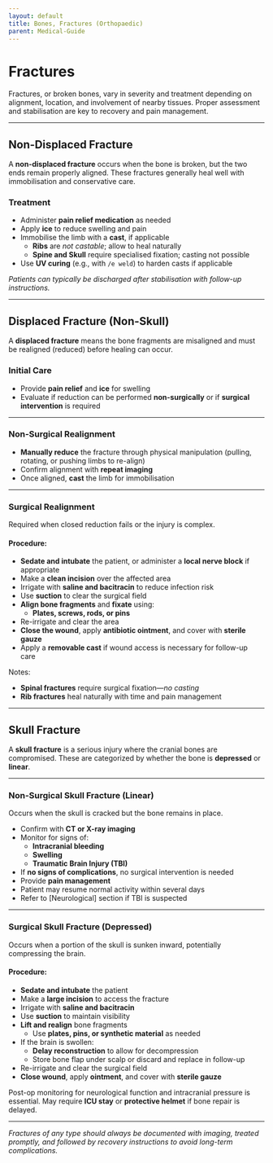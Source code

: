 ```yaml
---
layout: default
title: Bones, Fractures (Orthopaedic)
parent: Medical-Guide
---
```


# Fractures

Fractures, or broken bones, vary in severity and treatment depending on alignment, location, and involvement of nearby tissues. Proper assessment and stabilisation are key to recovery and pain management.

---

## Non-Displaced Fracture

A **non-displaced fracture** occurs when the bone is broken, but the two ends remain properly aligned. These fractures generally heal well with immobilisation and conservative care.

### Treatment
- Administer **pain relief medication** as needed
- Apply **ice** to reduce swelling and pain
- Immobilise the limb with a **cast**, if applicable
  - **Ribs** are *not castable*; allow to heal naturally
  - **Spine and Skull** require specialised fixation; casting not possible
- Use **UV curing** (e.g., with `/e weld`) to harden casts if applicable

*Patients can typically be discharged after stabilisation with follow-up instructions.*

---

## Displaced Fracture (Non-Skull)

A **displaced fracture** means the bone fragments are misaligned and must be realigned (reduced) before healing can occur.

### Initial Care
- Provide **pain relief** and **ice** for swelling
- Evaluate if reduction can be performed **non-surgically** or if **surgical intervention** is required

---

### Non-Surgical Realignment
- **Manually reduce** the fracture through physical manipulation (pulling, rotating, or pushing limbs to re-align)
- Confirm alignment with **repeat imaging**
- Once aligned, **cast** the limb for immobilisation

---

### Surgical Realignment
Required when closed reduction fails or the injury is complex.

#### Procedure:
- **Sedate and intubate** the patient, or administer a **local nerve block** if appropriate
- Make a **clean incision** over the affected area
- Irrigate with **saline and bacitracin** to reduce infection risk
- Use **suction** to clear the surgical field
- **Align bone fragments** and **fixate** using:
  - **Plates, screws, rods, or pins**
- Re-irrigate and clear the area
- **Close the wound**, apply **antibiotic ointment**, and cover with **sterile gauze**
- Apply a **removable cast** if wound access is necessary for follow-up care

Notes:
- **Spinal fractures** require surgical fixation—*no casting*
- **Rib fractures** heal naturally with time and pain management

---

## Skull Fracture

A **skull fracture** is a serious injury where the cranial bones are compromised. These are categorized by whether the bone is **depressed** or **linear**.

---

### Non-Surgical Skull Fracture (Linear)

Occurs when the skull is cracked but the bone remains in place.

- Confirm with **CT or X-ray imaging**
- Monitor for signs of:
  - **Intracranial bleeding**
  - **Swelling**
  - **Traumatic Brain Injury (TBI)**
- If **no signs of complications**, no surgical intervention is needed
- Provide **pain management**
- Patient may resume normal activity within several days
- Refer to [Neurological] section if TBI is suspected

---

### Surgical Skull Fracture (Depressed)

Occurs when a portion of the skull is sunken inward, potentially compressing the brain.

#### Procedure:
- **Sedate and intubate** the patient
- Make a **large incision** to access the fracture
- Irrigate with **saline and bacitracin**
- Use **suction** to maintain visibility
- **Lift and realign** bone fragments
  - Use **plates, pins, or synthetic material** as needed
- If the brain is swollen:
  - **Delay reconstruction** to allow for decompression
  - Store bone flap under scalp or discard and replace in follow-up
- Re-irrigate and clear the surgical field
- **Close wound**, apply **ointment**, and cover with **sterile gauze**

Post-op monitoring for neurological function and intracranial pressure is essential. May require **ICU stay** or **protective helmet** if bone repair is delayed.

---

*Fractures of any type should always be documented with imaging, treated promptly, and followed by recovery instructions to avoid long-term complications.*
